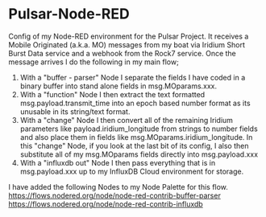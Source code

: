 # Pulsar-Node-RED
Config of my Node-RED environment for the Pulsar Project.
It receives a Mobile Originated (a.k.a. MO) messages from my boat via Iridium Short Burst Data service and a webhook from the Rock7 service.
Once the message arrives I do the following in my main flow;
1. With a "buffer - parser" Node I separate the fields I have coded in a binary buffer into stand alone fields in msg.MOparams.xxx.
2. With a "function" Node I then extract the text formatted msg.payload.transmit_time into an epoch based number format as its unusable in its string/text format.
3. With a "change" Node I then convert all of the remaining Iridium parameters like payload.iridium_longitude from strings to number fields and also place them in fields like msg.MOparams.iridium_longitude.  In this "change" Node, if you look at the last bit of its config, I also then substitute all of my msg.MOparams fields directly into msg.payload.xxx 
4. With a "influxdb out" Node I then pass everything that is in msg.payload.xxx up to my InfluxDB Cloud environment for storage.


I have added the following Nodes to my Node Palette for this flow.
https://flows.nodered.org/node/node-red-contrib-buffer-parser
https://flows.nodered.org/node/node-red-contrib-influxdb
